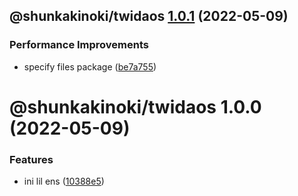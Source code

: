 ## @shunkakinoki/twidaos [1.0.1](https://github.com/shunkakinoki/contracts/compare/@shunkakinoki/twidaos@1.0.0...@shunkakinoki/twidaos@1.0.1) (2022-05-09)

### Performance Improvements

- specify files package ([be7a755](https://github.com/shunkakinoki/contracts/commit/be7a7553720ffbf0d193d58a89634ea7624da7d2))

# @shunkakinoki/twidaos 1.0.0 (2022-05-09)

### Features

- ini lil ens ([10388e5](https://github.com/shunkakinoki/contracts/commit/10388e52c5cd60b323e46c720c51fb19a465d827))
